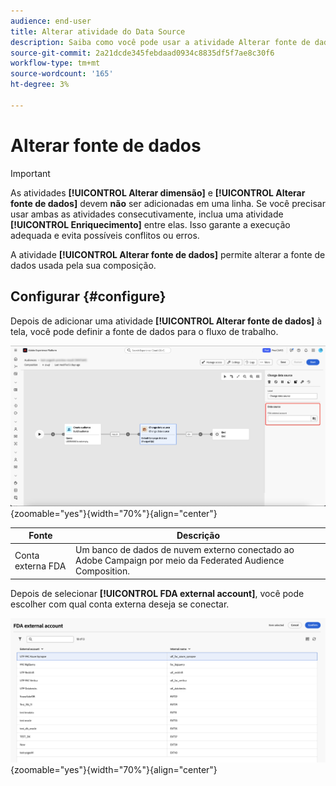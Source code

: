 ```yaml
---
audience: end-user
title: Alterar atividade do Data Source
description: Saiba como você pode usar a atividade Alterar fonte de dados para alterar a fonte de dados usada por sua composição, fornecendo mais flexibilidade no gerenciamento de dados em uma composição.
source-git-commit: 2a21dcde345febdaad0934c8835df5f7ae8c30f6
workflow-type: tm+mt
source-wordcount: '165'
ht-degree: 3%

---
```



# Alterar fonte de dados

>[!IMPORTANT]
>
>As atividades **[!UICONTROL Alterar dimensão]** e **[!UICONTROL Alterar fonte de dados]** devem **não** ser adicionadas em uma linha. Se você precisar usar ambas as atividades consecutivamente, inclua uma atividade **[!UICONTROL Enriquecimento]** entre elas. Isso garante a execução adequada e evita possíveis conflitos ou erros.

A atividade **[!UICONTROL Alterar fonte de dados]** permite alterar a fonte de dados usada pela sua composição.

## Configurar  {#configure}

Depois de adicionar uma atividade **[!UICONTROL Alterar fonte de dados]** à tela, você pode definir a fonte de dados para o fluxo de trabalho.

![A opção de fonte de dados está realçada no espaço de trabalho de Composição de Público Federado.](/help/compositions/assets/change-data-source/configure.png){zoomable="yes"}{width="70%"}{align="center"}

| Fonte | Descrição |
| ------ | ----------- |
| Conta externa FDA | Um banco de dados de nuvem externo conectado ao Adobe Campaign por meio da Federated Audience Composition. |

Depois de selecionar **[!UICONTROL FDA external account]**, você pode escolher com qual conta externa deseja se conectar.

![O popover que exibe as opções da conta externa é exibido.](/help/compositions/assets/change-data-source/fda-external-account.png){zoomable="yes"}{width="70%"}{align="center"}
